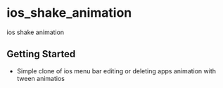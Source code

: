 # ios_shake_animation

ios shake animation

## Getting Started

- Simple clone of ios menu bar editing or deleting apps animation with tween animatios


